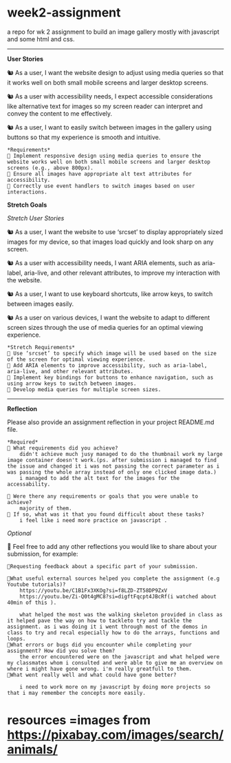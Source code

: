 # week2-assignment

a repo for wk 2 assignment to build an image gallery mostly with javascript and some html and css.

---

**User Stories**

🐿️ As a user, I want the website design to adjust using media queries so that it works well on both small mobile screens and larger desktop screens.

🐿️ As a user with accessibility needs, I expect accessible considerations like alternative text for images so my screen reader can interpret and convey the content to me effectively.

🐿️ As a user, I want to easily switch between images in the gallery using buttons so that my experience is smooth and intuitive.

    *Requirements*
    🎯 Implement responsive design using media queries to ensure the website works well on both small mobile screens and larger desktop screens (e.g., above 800px).
    🎯 Ensure all images have appropriate alt text attributes for accessibility.
    🎯 Correctly use event handlers to switch images based on user interactions.

**Stretch Goals**

_Stretch User Stories_

🐿️ As a user, I want the website to use ‘srcset’ to display appropriately sized images for my device, so that images load quickly and look sharp on any screen.

🐿️ As a user with accessibility needs, I want ARIA elements, such as aria-label, aria-live, and other relevant attributes, to improve my interaction with the website.

🐿️ As a user, I want to use keyboard shortcuts, like arrow keys, to switch between images easily.

🐿️ As a user on various devices, I want the website to adapt to different screen sizes through the use of media queries for an optimal viewing experience.

    *Stretch Requirements*
    🏹 Use ‘srcset’ to specify which image will be used based on the size of the screen for optimal viewing experience.
    🏹 Add ARIA elements to improve accessibility, such as aria-label, aria-live, and other relevant attributes.
    🏹 Implement key bindings for buttons to enhance navigation, such as using arrow keys to switch between images.
    🏹 Develop media queries for multiple screen sizes.

---

**Reflection**

Please also provide an assignment reflection in your project README.md file.

    *Required*
    🎯 What requirements did you achieve?
        didn't achieve much jusy managed to do the thumbnail work my large image container doesn't work.(ps. after submission i managed to find the issue and changed it i was not passing the correct parameter as i was passing the whole array instead of only one clicked image data.)
        i managed to add the alt text for the images for the accessability.

    🎯 Were there any requirements or goals that you were unable to achieve?
        majority of them.
    🎯 If so, what was it that you found difficult about these tasks?
        i feel like i need more practice on javascript .

_Optional_

🏹 Feel free to add any other reflections you would like to share about your submission, for example:

    🎯Requesting feedback about a specific part of your submission.

    🎯What useful external sources helped you complete the assignment (e.g Youtube tutorials)?
        https://youtu.be/C1B1Fx3XKOg?si=f8LZD-ZT58DP9ZxV
        https://youtu.be/Zi-Q0t4gMC8?si=digftFqcpt4JBcRf(i watched about 40min of this ).

        what helped the most was the walking skeleton provided in class as it helped pave the way on how to tackleto try and tackle the assignment. as i was doing it i went through most of the demos in class to try and recal especially how to do the arrays, functions and loops.
    🎯What errors or bugs did you encounter while completing your assignment? How did you solve them?
        the error encountered were on the javascript and what helped were my classmates whom i consulted and were able to give me an overview on where i might have gone wrong. i'm really greatfull to them.
    🎯What went really well and what could have gone better?

        i need to work more on my javascript by doing more projects so that i may remember the concepts more easily.

**resources**
=images from https://pixabay.com/images/search/animals/
=
